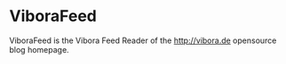 # ViboraFeed
ViboraFeed is the Vibora Feed Reader of the http://vibora.de opensource blog homepage.
